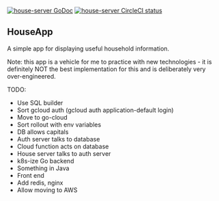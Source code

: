 [![house-server GoDoc](https://godoc.org/github.com/robbieheywood/house-app/go/house-server?status.svg)](https://godoc.org/github.com/robbieheywood/house-app/go/house-server)
[![house-server CircleCI status](https://circleci.com/gh/robbieheywood/house-app.png?circle-token=:circle-token "CircleCI status")](https://circleci.com/gh/robbieheywood/house-app)

## HouseApp

A simple app for displaying useful household information.

Note: this app is a vehicle for me to practice with new technologies - 
it is definitely NOT the best implementation for this and is deliberately very over-engineered.

TODO:
* Use SQL builder
* Sort gcloud auth (gcloud auth application-default login)
* Move to go-cloud
* Sort rollout with env variables
* DB allows capitals
* Auth server talks to database
* Cloud function acts on database
* House server talks to auth server
* k8s-ize Go backend
* Something in Java
* Front end
* Add redis, nginx
* Allow moving to AWS
